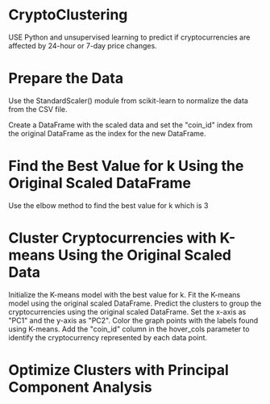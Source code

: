 # CryptoClustering

USE Python and unsupervised learning to predict if cryptocurrencies are affected by 24-hour or 7-day price changes.


# Prepare the Data

Use the StandardScaler() module from scikit-learn to normalize the data from the CSV file.

Create a DataFrame with the scaled data and set the "coin_id" index from the original DataFrame as the index for the new DataFrame.

# Find the Best Value for k Using the Original Scaled DataFrame

Use the elbow method to find the best value for k which is 3

# Cluster Cryptocurrencies with K-means Using the Original Scaled Data
Initialize the K-means model with the best value for k.
Fit the K-means model using the original scaled DataFrame.
Predict the clusters to group the cryptocurrencies using the original scaled DataFrame.
Set the x-axis as "PC1" and the y-axis as "PC2".
Color the graph points with the labels found using K-means.
Add the "coin_id" column in the hover_cols parameter to identify the cryptocurrency represented by each data point.

# Optimize Clusters with Principal Component Analysis



